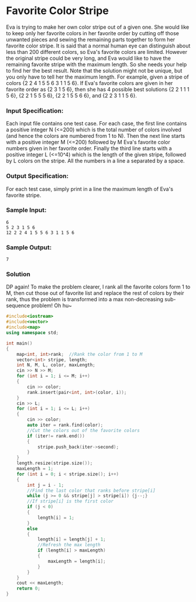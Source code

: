 # Favorite Color Stripe
Eva is trying to make her own color stripe out of a given one. She would like to keep only her favorite colors in her favorite order by cutting off those unwanted pieces and sewing the remaining parts together to form her favorite color stripe.
It is said that a normal human eye can distinguish about less than 200 different colors, so Eva's favorite colors are limited. However the original stripe could be very long, and Eva would like to have the remaining favorite stripe with the maximum length. So she needs your help to find her the best result.
Note that the solution might not be unique, but you only have to tell her the maximum length. For example, given a stripe of colors {2 2 4 1 5 5 6 3 1 1 5 6}. If Eva's favorite colors are given in her favorite order as {2 3 1 5 6}, then she has 4 possible best solutions {2 2 1 1 1 5 6}, {2 2 1 5 5 5 6}, {2 2 1 5 5 6 6}, and {2 2 3 1 1 5 6}.
### Input Specification:
Each input file contains one test case. For each case, the first line contains a positive integer N (<=200) which is the total number of colors involved (and hence the colors are numbered from 1 to N). Then the next line starts with a positive integer M (<=200) followed by M Eva's favorite color numbers given in her favorite order. Finally the third line starts with a positive integer L (<=10^4) which is the length of the given stripe, followed by L colors on the stripe. All the numbers in a line a separated by a space.
### Output Specification:
For each test case, simply print in a line the maximum length of Eva's favorite stripe.
### Sample Input:
```
6
5 2 3 1 5 6
12 2 2 4 1 5 5 6 3 1 1 5 6
```
### Sample Output:
```
7
```
### Solution
DP again! To make the problem clearer, I rank all the favorite colors form 1 to M, then cut those out of favorite list and replace the rest of colors by their rank, thus the problem is transformed into a max non-decreasing sub-sequence problem! Oh hu~
```C++
#include<iostream>
#include<vector>
#include<map>
using namespace std;

int main()
{
    map<int, int>rank;  //Rank the color from 1 to M
    vector<int> stripe, length;
    int N, M, L, color, maxLength;
    cin >> N >> M;
    for (int i = 1; i <= M; i++)
    {
        cin >> color;
        rank.insert(pair<int, int>(color, i));
    }
    cin >> L;
    for (int i = 1; i <= L; i++)
    {
        cin >> color;
        auto iter = rank.find(color);
        //Cut the colors out of the favorite colors
        if (iter!= rank.end())
        {
            stripe.push_back(iter->second);
        }
    }
    length.resize(stripe.size());
    maxLength = 1;
    for (int i = 0; i < stripe.size(); i++)
    {
        int j = i - 1;
        //Find the last color that ranks before stripe[i]
        while (j >= 0 && stripe[j] > stripe[i]) {j--;}
        //If stripe[i] is the first color
        if (j < 0)
        {
            length[i] = 1;
        }
        else
        {
            length[i] = length[j] + 1;
            //Refresh the max length
            if (length[i] > maxLength)
            {
                maxLength = length[i];
            }
        }
    }
    cout << maxLength;
    return 0;
}
```